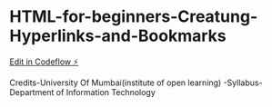 # HTML-for-beginners-Creatung-Hyperlinks-and-Bookmarks

[Edit in Codeflow ⚡️](https://stackblitz.com/~/github.com/sathvik-shettyy/HTML-for-beginners-Creatung-Hyperlinks-and-Bookmarks)

Credits-University Of Mumbai(institute of open learning)
       -Syllabus-Department of Information Technology